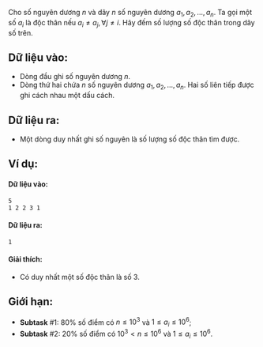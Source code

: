 Cho số nguyên dương $n$ và dãy $n$ số nguyên dương $a_1, a_2, …, a_n$. Ta gọi một số $a_i$ là độc thân nếu $a_i ≠ a_j, \forall j ≠ i$. Hãy đếm số lượng số độc thân trong dãy số trên.

## Dữ liệu vào:
- Dòng đầu ghi số nguyên dương $n$.
- Dòng thứ hai chứa $n$ số nguyên dương $a_1, a_2, …, a_n$. Hai số liên tiếp được ghi cách nhau một dấu cách.

## Dữ liệu ra:
- Một dòng duy nhất ghi số nguyên là số lượng số độc thân tìm được.

## Ví dụ:
#### Dữ liệu vào:
```
5
1 2 2 3 1
```

#### Dữ liệu ra:
```
1
```

#### Giải thích:
- Có duy nhất một số độc thân là số $3$.

## Giới hạn:
- **Subtask** $\#1:$ $80\%$ số điểm có $n ≤ 10^3$ và $1 ≤ a_i ≤ 10^6$;
- **Subtask** $\#2:$ $20\%$ số điểm có $10^3 < n ≤ 10^6$ và $1 ≤ a_i ≤ 10^6$.